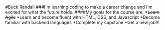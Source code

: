 #Buck Randall
###I'm learning coding to make a career change and I'm excited for what the future holds.
####My goals for the course are:
*~~Learn Agile~~
*Learn and become fluent with HTML, CSS, and Javascript
*Become familiar with backend languages
*Complete my capstone
*Get a new job!!!
